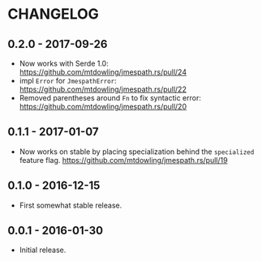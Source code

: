 # CHANGELOG

## 0.2.0 - 2017-09-26

* Now works with Serde 1.0:
  https://github.com/mtdowling/jmespath.rs/pull/24
* impl `Error` for `JmespathError`:
  https://github.com/mtdowling/jmespath.rs/pull/22
* Removed parentheses around `Fn` to fix syntactic error:
  https://github.com/mtdowling/jmespath.rs/pull/20

## 0.1.1 - 2017-01-07

* Now works on stable by placing specialization behind the `specialized`
  feature flag. https://github.com/mtdowling/jmespath.rs/pull/19

## 0.1.0 - 2016-12-15

* First somewhat stable release.

## 0.0.1 - 2016-01-30

* Initial release.
